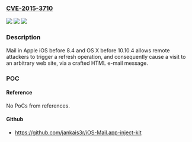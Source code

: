 ### [CVE-2015-3710](https://cve.mitre.org/cgi-bin/cvename.cgi?name=CVE-2015-3710)
![](https://img.shields.io/static/v1?label=Product&message=n%2Fa&color=blue)
![](https://img.shields.io/static/v1?label=Version&message=n%2Fa&color=blue)
![](https://img.shields.io/static/v1?label=Vulnerability&message=n%2Fa&color=brighgreen)

### Description

Mail in Apple iOS before 8.4 and OS X before 10.10.4 allows remote attackers to trigger a refresh operation, and consequently cause a visit to an arbitrary web site, via a crafted HTML e-mail message.

### POC

#### Reference
No PoCs from references.

#### Github
- https://github.com/jankais3r/iOS-Mail.app-inject-kit

